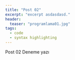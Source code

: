 ```yaml
---
title: "Post 02"
excerpt: "excerpt asdasdasd."
header:
  teaser: "programlama01.jpg"
tags: 
  - code
  - syntax highlighting
---
```


Post 02
Deneme yazı

